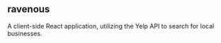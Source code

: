 ## ravenous

A client-side React application, utilizing the Yelp API to search for local businesses.